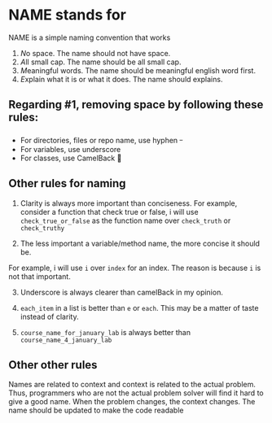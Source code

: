# NAME stands for

NAME is a simple naming convention that works

1. *N*o space. The name should not have space. 
2. *A*ll small cap. The name should be all small cap.
3. *M*eaningful words. The name should be meaningful english word first. 
4. *E*xplain what it is or what it does. The name should explains.

## Regarding #1, removing space by following these rules: 

- For directories, files or repo name, use hyphen ᠆
- For variables, use underscore 
- For classes, use CamelBack 🐫
  

## Other rules for naming 

1. Clarity is always more important than conciseness. For example, consider a function that check true or false, i will use `check_true_or_false` as the function name over `check_truth` or `check_truthy`

2. The less important a variable/method name, the more concise it should be. 

For example, i will use `i` over `index` for an index. The reason is because `i` is not that important. 

3. Underscore is always clearer than camelBack in my opinion. 

4. `each_item` in a list is better than `e` or `each`. This may be a matter of taste instead of clarity. 

5. `course_name_for_january_lab` is always better than `course_name_4_january_lab`



## Other other rules 

Names are related to context and context is related to the actual problem. Thus, programmers who are not the actual problem solver will find it hard to give a good name. 
When the problem changes, the context changes. The name should be updated to make the code readable 



